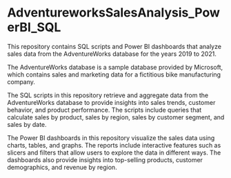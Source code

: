 # AdventureworksSalesAnalysis_PowerBI_SQL
This repository contains SQL scripts and Power BI dashboards that analyze sales data from the AdventureWorks database for the years 2019 to 2021.

The AdventureWorks database is a sample database provided by Microsoft, which contains sales and marketing data for a fictitious bike manufacturing company.

The SQL scripts in this repository retrieve and aggregate data from the AdventureWorks database to provide insights into sales trends, customer behavior, and product performance. The scripts include queries that calculate sales by product, sales by region, sales by customer segment, and sales by date.

The Power BI dashboards in this repository visualize the sales data using charts, tables, and graphs. The reports include interactive features such as slicers and filters that allow users to explore the data in different ways. The dashboards also provide insights into top-selling products, customer demographics, and revenue by region.
